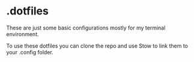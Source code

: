 # .dotfiles

These are just some basic configurations mostly for my terminal environment.

To use these dotfiles you can clone the repo and use Stow to link them to your .config folder.
